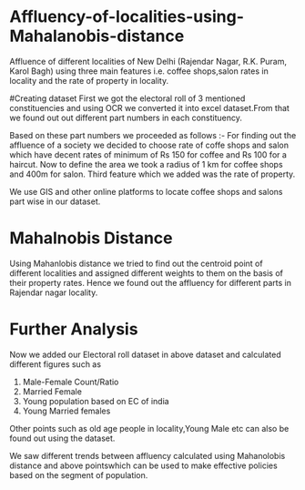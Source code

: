 # Affluency-of-localities-using-Mahalanobis-distance
Affluence of different localities of New Delhi (Rajendar Nagar, R.K. Puram, Karol Bagh) using three main features i.e. coffee shops,salon rates in locality and the rate of property in locality.

#Creating dataset
First we got the electoral roll of 3 mentioned constituencies and using OCR we converted it into excel dataset.From that we found out out different part numbers in each constituency.

Based on these part numbers we proceeded as follows :-
For finding out the affluence of a society we decided to choose rate of coffe shops and salon which have decent rates of minimum of Rs 150 for coffee and Rs 100 for a haircut.
Now to define the area we took a radius of 1 km for coffee shops and 400m for salon.
Third feature which we added was the rate of property.

We use GIS and other online platforms to locate coffee shops and salons part wise in our dataset. 

# Mahalnobis Distance
Using Mahanlobis distance we tried to find out the centroid point of different localities and assigned different weights to them on the basis of their property rates. Hence we found out the affluency for different parts in Rajendar nagar locality.

# Further Analysis
Now we added our Electoral roll dataset in above dataset and calculated different figures such as
1) Male-Female Count/Ratio
2) Married Female 
3) Young population based on EC of india
4) Young Married females

Other points such as old age people in locality,Young Male etc can also be found out using the dataset.

We saw different trends between affluency calculated using Mahanolobis distance and above pointswhich can be used to make effective policies based on the segment of population.

